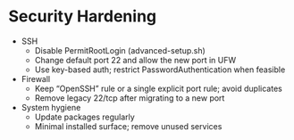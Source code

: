 # Security Hardening

- SSH
  - Disable PermitRootLogin (advanced-setup.sh)
  - Change default port 22 and allow the new port in UFW
  - Use key-based auth; restrict PasswordAuthentication when feasible
- Firewall
  - Keep “OpenSSH” rule or a single explicit port rule; avoid duplicates
  - Remove legacy 22/tcp after migrating to a new port
- System hygiene
  - Update packages regularly
  - Minimal installed surface; remove unused services
